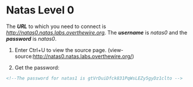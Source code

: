 # Natas Level 0

The ***URL*** to which you need to connect is *http://natas0.natas.labs.overthewire.org*. The ***username*** is *natas0* and the ***password*** is *natas0*. 

1. Enter Ctrl+U to view the source page. (view-source:http://natas0.natas.labs.overthewire.org/)

2. Get the password:
```html
<!--The password for natas1 is gtVrDuiDfck831PqWsLEZy5gyDz1clto -->
```
